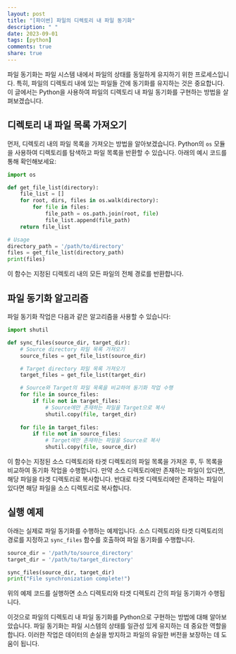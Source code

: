 ```yaml
---
layout: post
title: "[파이썬] 파일의 디렉토리 내 파일 동기화"
description: " "
date: 2023-09-01
tags: [python]
comments: true
share: true
---
```


파일 동기화는 파일 시스템 내에서 파일의 상태를 동일하게 유지하기 위한 프로세스입니다. 특히, 파일의 디렉토리 내에 있는 파일들 간에 동기화를 유지하는 것은 중요합니다. 이 글에서는 Python을 사용하여 파일의 디렉토리 내 파일 동기화를 구현하는 방법을 살펴보겠습니다.

## 디렉토리 내 파일 목록 가져오기

먼저, 디렉토리 내의 파일 목록을 가져오는 방법을 알아보겠습니다. Python의 `os` 모듈을 사용하여 디렉토리를 탐색하고 파일 목록을 반환할 수 있습니다. 아래의 예시 코드를 통해 확인해보세요:

```python
import os

def get_file_list(directory):
    file_list = []
    for root, dirs, files in os.walk(directory):
        for file in files:
            file_path = os.path.join(root, file)
            file_list.append(file_path)
    return file_list

# Usage
directory_path = '/path/to/directory'
files = get_file_list(directory_path)
print(files)
```

이 함수는 지정된 디렉토리 내의 모든 파일의 전체 경로를 반환합니다.

## 파일 동기화 알고리즘

파일 동기화 작업은 다음과 같은 알고리즘을 사용할 수 있습니다:

```python
import shutil

def sync_files(source_dir, target_dir):
    # Source directory 파일 목록 가져오기
    source_files = get_file_list(source_dir)

    # Target directory 파일 목록 가져오기
    target_files = get_file_list(target_dir)

    # Source와 Target의 파일 목록을 비교하여 동기화 작업 수행
    for file in source_files:
        if file not in target_files:
            # Source에만 존재하는 파일을 Target으로 복사
            shutil.copy(file, target_dir)
            
    for file in target_files:
        if file not in source_files:
            # Target에만 존재하는 파일을 Source로 복사
            shutil.copy(file, source_dir)
```

이 함수는 지정된 소스 디렉토리와 타겟 디렉토리의 파일 목록을 가져온 후, 두 목록을 비교하여 동기화 작업을 수행합니다. 만약 소스 디렉토리에만 존재하는 파일이 있다면, 해당 파일을 타겟 디렉토리로 복사합니다. 반대로 타겟 디렉토리에만 존재하는 파일이 있다면 해당 파일을 소스 디렉토리로 복사합니다.

## 실행 예제

아래는 실제로 파일 동기화를 수행하는 예제입니다. 소스 디렉토리와 타겟 디렉토리의 경로를 지정하고 `sync_files` 함수를 호출하여 파일 동기화를 수행합니다.

```python
source_dir = '/path/to/source_directory'
target_dir = '/path/to/target_directory'

sync_files(source_dir, target_dir)
print("File synchronization complete!")
```

위의 예제 코드를 실행하면 소스 디렉토리와 타겟 디렉토리 간의 파일 동기화가 수행됩니다.

이것으로 파일의 디렉토리 내 파일 동기화를 Python으로 구현하는 방법에 대해 알아보았습니다. 파일 동기화는 파일 시스템의 상태를 일관성 있게 유지하는 데 중요한 역할을 합니다. 이러한 작업은 데이터의 손실을 방지하고 파일의 유일한 버전을 보장하는 데 도움이 됩니다.